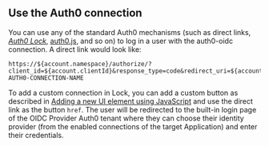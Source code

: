 ## Use the Auth0 connection
You can use any of the standard Auth0 mechanisms (such as direct links, <dfn data-key="lock">[Auth0 Lock](https://auth0.com/docs/libraries/lock)</dfn>, [auth0.js](https://auth0.com/docs/auth0js), and so on) to log in a user with the auth0-oidc connection.
A direct link would look like:
```text
https://${account.namespace}/authorize/?client_id=${account.clientId}&response_type=code&redirect_uri=${account.callback}&state=OPAQUE_VALUE&connection=YOUR-AUTH0-CONNECTION-NAME
```
To add a custom connection in Lock, you can add a custom button as described in [Adding a new UI element using JavaScript](https://auth0.com/docs/libraries/lock/v9/ui-customization#adding-a-new-ui-element-using-javascript) and use the direct link as the button `href`.
The user will be redirected to the built-in login page of the OIDC Provider Auth0 tenant where they can choose their identity provider (from the enabled connections of the target Application) and enter their credentials.

